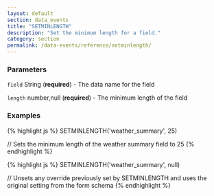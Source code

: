 ```yaml
---
layout: default
section: data_events
title: "SETMINLENGTH"
description: "Set the minimum length for a field."
category: section
permalink: /data-events/reference/setminlength/
---
```


### Parameters

`field` String (__required__) - The data name for the field

`length` number,null (__required__) - The minimum length of the field

### Examples

{% highlight js %}
SETMINLENGTH('weather_summary', 25)

// Sets the minimum length of the weather summary field to 25
{% endhighlight %}


{% highlight js %}
SETMINLENGTH('weather_summary', null)

// Unsets any override previously set by SETMINLENGTH and uses the original setting from the form schema
{% endhighlight %}